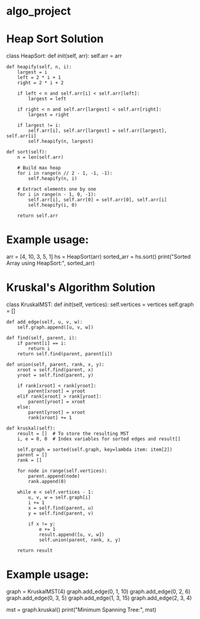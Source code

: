 # algo_project
# Heap Sort Solution

class HeapSort:
    def _init_(self, arr):
        self.arr = arr

    def heapify(self, n, i):
        largest = i
        left = 2 * i + 1
        right = 2 * i + 2

        if left < n and self.arr[i] < self.arr[left]:
            largest = left

        if right < n and self.arr[largest] < self.arr[right]:
            largest = right

        if largest != i:
            self.arr[i], self.arr[largest] = self.arr[largest], self.arr[i]
            self.heapify(n, largest)

    def sort(self):
        n = len(self.arr)

        # Build max heap
        for i in range(n // 2 - 1, -1, -1):
            self.heapify(n, i)

        # Extract elements one by one
        for i in range(n - 1, 0, -1):
            self.arr[i], self.arr[0] = self.arr[0], self.arr[i]
            self.heapify(i, 0)

        return self.arr


# Example usage:
arr = [4, 10, 3, 5, 1]
hs = HeapSort(arr)
sorted_arr = hs.sort()
print("Sorted Array using HeapSort:", sorted_arr)

# Kruskal's Algorithm Solution

class KruskalMST:
    def _init_(self, vertices):
        self.vertices = vertices
        self.graph = []

    def add_edge(self, u, v, w):
        self.graph.append([u, v, w])

    def find(self, parent, i):
        if parent[i] == i:
            return i
        return self.find(parent, parent[i])

    def union(self, parent, rank, x, y):
        xroot = self.find(parent, x)
        yroot = self.find(parent, y)

        if rank[xroot] < rank[yroot]:
            parent[xroot] = yroot
        elif rank[xroot] > rank[yroot]:
            parent[yroot] = xroot
        else:
            parent[yroot] = xroot
            rank[xroot] += 1

    def kruskal(self):
        result = []  # To store the resulting MST
        i, e = 0, 0  # Index variables for sorted edges and result[]

        self.graph = sorted(self.graph, key=lambda item: item[2])
        parent = []
        rank = []

        for node in range(self.vertices):
            parent.append(node)
            rank.append(0)

        while e < self.vertices - 1:
            u, v, w = self.graph[i]
            i += 1
            x = self.find(parent, u)
            y = self.find(parent, v)

            if x != y:
                e += 1
                result.append([u, v, w])
                self.union(parent, rank, x, y)

        return result



# Example usage:
graph = KruskalMST(4)
graph.add_edge(0, 1, 10)
graph.add_edge(0, 2, 6)
graph.add_edge(0, 3, 5)
graph.add_edge(1, 3, 15)
graph.add_edge(2, 3, 4)

mst = graph.kruskal()
print("Minimum Spanning Tree:", mst)
